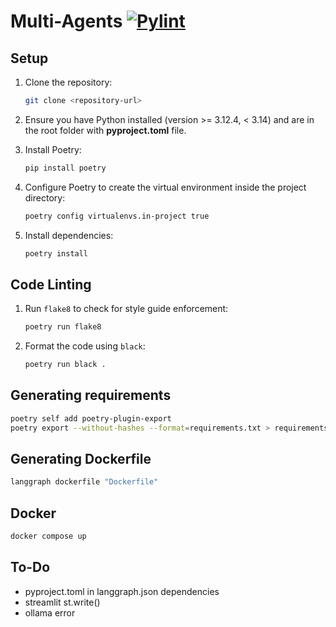 # Multi-Agents  [![Pylint](https://github.com/thapar25/langgraph-docker/actions/workflows/pylint.yml/badge.svg?branch=main)](https://github.com/thapar25/langgraph-docker/actions/workflows/pylint.yml)
## Setup

1. Clone the repository:
   ```bash
   git clone <repository-url>
   ```

2. Ensure you have Python installed (version >= 3.12.4, < 3.14) and are in the root folder with **pyproject.toml** file.

3. Install Poetry:
   ```bash
   pip install poetry
   ```

4. Configure Poetry to create the virtual environment inside the project directory:
   ```bash
   poetry config virtualenvs.in-project true
   ```

5. Install dependencies:
   ```bash
   poetry install
   ```



## Code Linting

1. Run `flake8` to check for style guide enforcement:
   ```bash
   poetry run flake8
   ```

2. Format the code using `black`:
   ```bash
   poetry run black .
   ```

## Generating requirements

```bash
poetry self add poetry-plugin-export
poetry export --without-hashes --format=requirements.txt > requirements.txt
```

## Generating Dockerfile

```bash
langgraph dockerfile "Dockerfile"
```

## Docker
<!-- 
```bash
docker build --pull --rm -f "Dockerfile" -t "langgraphdocker:latest" "." 
```
-->

```bash
docker compose up
```

## To-Do
 
- pyproject.toml in langgraph.json dependencies
- streamlit st.write()
- ollama error
